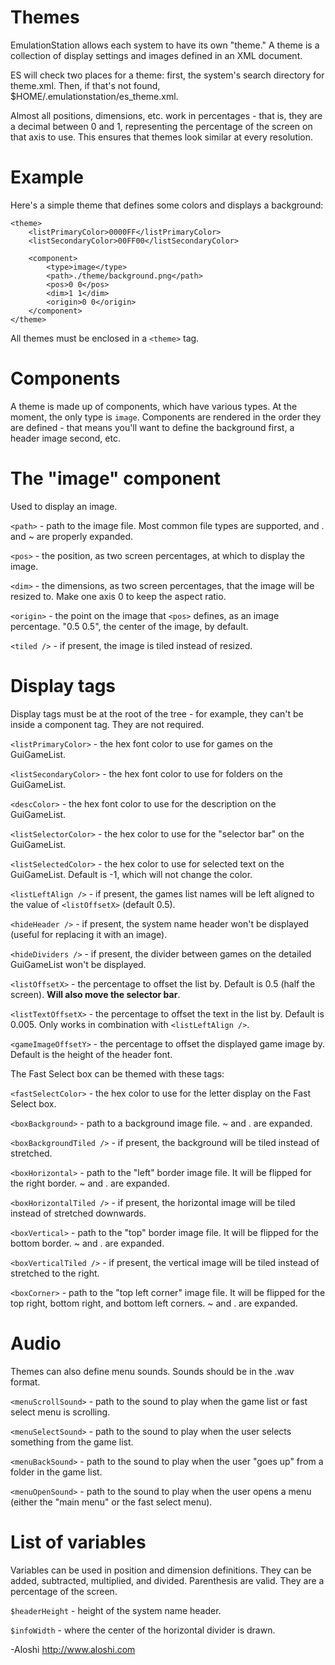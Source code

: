 Themes
======

EmulationStation allows each system to have its own "theme." A theme is a collection of display settings and images defined in an XML document.

ES will check two places for a theme: first, the system's search directory for theme.xml. Then, if that's not found, $HOME/.emulationstation/es_theme.xml.

Almost all positions, dimensions, etc. work in percentages - that is, they are a decimal between 0 and 1, representing the percentage of the screen on that axis to use.
This ensures that themes look similar at every resolution.


Example
=======

Here's a simple theme that defines some colors and displays a background:
```
<theme>
	<listPrimaryColor>0000FF</listPrimaryColor>
	<listSecondaryColor>00FF00</listSecondaryColor>

	<component>
		<type>image</type>
		<path>./theme/background.png</path>
		<pos>0 0</pos>
		<dim>1 1</dim>
		<origin>0 0</origin>
	</component>
</theme>
```

All themes must be enclosed in a `<theme>` tag.


Components
==========
A theme is made up of components, which have various types. At the moment, the only type is `image`. Components are rendered in the order they are defined - that means you'll want to define the background first, a header image second, etc.


The "image" component
=====================
Used to display an image.

`<path>` - path to the image file. Most common file types are supported, and . and ~ are properly expanded.

`<pos>` - the position, as two screen percentages, at which to display the image.

`<dim>` - the dimensions, as two screen percentages, that the image will be resized to. Make one axis 0 to keep the aspect ratio.

`<origin>` - the point on the image that `<pos>` defines, as an image percentage. "0.5 0.5", the center of the image, by default.

`<tiled />` - if present, the image is tiled instead of resized.


Display tags
============
Display tags must be at the root of the <theme> tree - for example, they can't be inside a component tag. They are not required.

`<listPrimaryColor>` - the hex font color to use for games on the GuiGameList.

`<listSecondaryColor>` - the hex font color to use for folders on the GuiGameList.

`<descColor>` - the hex font color to use for the description on the GuiGameList.

`<listSelectorColor>` - the hex color to use for the "selector bar" on the GuiGameList.

`<listSelectedColor>` - the hex color to use for selected text on the GuiGameList. Default is -1, which will not change the color.

`<listLeftAlign />` - if present, the games list names will be left aligned to the value of `<listOffsetX>` (default 0.5).

`<hideHeader />` - if present, the system name header won't be displayed (useful for replacing it with an image).

`<hideDividers />` - if present, the divider between games on the detailed GuiGameList won't be displayed.

`<listOffsetX>` - the percentage to offset the list by. Default is 0.5 (half the screen). **Will also move the selector bar**.

`<listTextOffsetX>` - the percentage to offset the text in the list by. Default is 0.005. Only works in combination with `<listLeftAlign />`.

`<gameImageOffsetY>` - the percentage to offset the displayed game image by. Default is the height of the header font.



The Fast Select box can be themed with these tags:

`<fastSelectColor>` - the hex color to use for the letter display on the Fast Select box.

`<boxBackground>` - path to a background image file. ~ and . are expanded.

`<boxBackgroundTiled />` - if present, the background will be tiled instead of stretched.

`<boxHorizontal>` - path to the "left" border image file. It will be flipped for the right border. ~ and . are expanded.

`<boxHorizontalTiled />` - if present, the horizontal image will be tiled instead of stretched downwards.

`<boxVertical>` - path to the "top" border image file. It will be flipped for the bottom border. ~ and . are expanded.

`<boxVerticalTiled />` - if present, the vertical image will be tiled instead of stretched to the right.

`<boxCorner>` - path to the "top left corner" image file. It will be flipped for the top right, bottom right, and bottom left corners. ~ and . are expanded.


Audio
=====

Themes can also define menu sounds. Sounds should be in the .wav format.

`<menuScrollSound>` - path to the sound to play when the game list or fast select menu is scrolling.

`<menuSelectSound>` - path to the sound to play when the user selects something from the game list.

`<menuBackSound>` - path to the sound to play when the user "goes up" from a folder in the game list.

`<menuOpenSound>` - path to the sound to play when the user opens a menu (either the "main menu" or the fast select menu).


List of variables
=================

Variables can be used in position and dimension definitions. They can be added, subtracted, multiplied, and divided. Parenthesis are valid. They are a percentage of the screen.

`$headerHeight` - height of the system name header.

`$infoWidth` - where the center of the horizontal divider is drawn.


-Aloshi
http://www.aloshi.com
